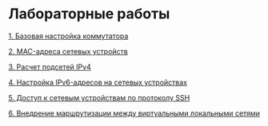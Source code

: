 # Лабораторные работы

<p><a href="https://github.com/KudryavcevR/Otus/tree/main/labs/1%20lab/readme.md">1. Базовая настройка коммутатора</a>
<p><a href="https://github.com/KudryavcevR/Otus/tree/main/labs/2lab/readme.md">2. MAC-адреса сетевых устройств</a>
<p><a href="https://github.com/KudryavcevR/Otus/blob/main/labs/3%20lab/readme.md">3. Расчет подсетей IPv4</a>
<p><a href="https://github.com/KudryavcevR/Otus/tree/main/labs/4%20lab#readme">4. Настройка IPv6-адресов на сетевых устройствах</a>
<p><a href="https://github.com/KudryavcevR/Otus/tree/main/labs/5%20lab#readme">5. Доступ к сетевым устройствам по протоколу SSH</a>
<p><a href="https://github.com/KudryavcevR/Otus/blob/main/labs/6%20lab/readme.md">6. Внедрение маршрутизации между виртуальными локальными сетями</a>
